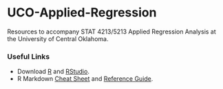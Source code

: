 # UCO-Applied-Regression
Resources to accompany STAT 4213/5213 Applied Regression Analysis at the University of Central Oklahoma.

### Useful Links
- Download [R](https://cran.r-project.org/) and [RStudio](https://rstudio.com/).
- R Markdown [Cheat Sheet](https://www.rstudio.com/wp-content/uploads/2015/02/rmarkdown-cheatsheet.pdf) and [Reference Guide](https://rstudio.com/wp-content/uploads/2015/03/rmarkdown-reference.pdf).
